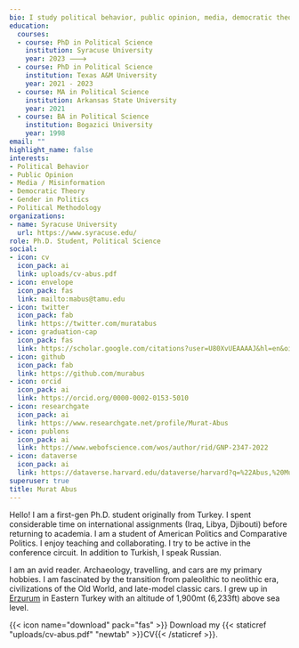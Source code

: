 ```yaml
---
bio: I study political behavior, public opinion, media, democratic theory, gender in politics, and methodology.
education:
  courses:
  - course: PhD in Political Science
    institution: Syracuse University
    year: 2023 🡒
  - course: PhD in Political Science
    institution: Texas A&M University
    year: 2021 - 2023
  - course: MA in Political Science
    institution: Arkansas State University
    year: 2021
  - course: BA in Political Science
    institution: Bogazici University
    year: 1998
email: ""
highlight_name: false
interests:
- Political Behavior
- Public Opinion
- Media / Misinformation
- Democratic Theory
- Gender in Politics
- Political Methodology
organizations:
- name: Syracuse University
  url: https://www.syracuse.edu/
role: Ph.D. Student, Political Science
social:
- icon: cv
  icon_pack: ai
  link: uploads/cv-abus.pdf
- icon: envelope
  icon_pack: fas
  link: mailto:mabus@tamu.edu
- icon: twitter
  icon_pack: fab
  link: https://twitter.com/muratabus
- icon: graduation-cap
  icon_pack: fas
  link: https://scholar.google.com/citations?user=U80XvUEAAAAJ&hl=en&oi=ao
- icon: github
  icon_pack: fab
  link: https://github.com/murabus
- icon: orcid
  icon_pack: ai
  link: https://orcid.org/0000-0002-0153-5010
- icon: researchgate
  icon_pack: ai
  link: https://www.researchgate.net/profile/Murat-Abus
- icon: publons
  icon_pack: ai
  link: https://www.webofscience.com/wos/author/rid/GNP-2347-2022
- icon: dataverse
  icon_pack: ai
  link: https://dataverse.harvard.edu/dataverse/harvard?q=%22Abus,%20Murat%22
superuser: true
title: Murat Abus
---
```


Hello! I am a first-gen Ph.D. student originally from Turkey. I spent considerable time on international assignments (Iraq, Libya, Djibouti) before returning to academia. I am a student of American Politics and Comparative Politics. I enjoy teaching and collaborating. I try to be active in the conference circuit. In addition to Turkish, I speak Russian.

I am an avid reader. Archaeology, travelling, and cars are my primary hobbies. I am fascinated by the transition from paleolithic to neolithic era, civilizations of the Old World, and late-model classic cars. I grew up in [Erzurum](https://en.wikipedia.org/wiki/Erzurum) in Eastern Turkey with an altitude of 1,900mt (6,233ft) above sea level. 

{{< icon name="download" pack="fas" >}} Download my {{< staticref "uploads/cv-abus.pdf" "newtab" >}}CV{{< /staticref >}}.
